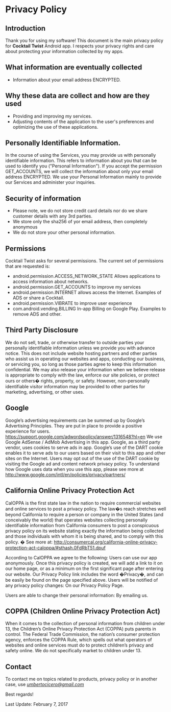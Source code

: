 # Privacy Policy

## Introduction

Thank you for using my software!
This document is the main privacy policy for **Cocktail Twist** Android app. I respects your privacy rights and care about protecting your information collected by my apps.

## What information are eventually collected

- Information about your email address ENCRYPTED.

## Why these data are collect and how are they used

- Providing and improving my services.
- Adjusting contents of the application to the user's preferences and optimizing the use of these applications.

## Personally Identifiable Information. 

In the course of using the Services, you may provide us with personally identifiable information. 
This refers to information about you that can be used to identify you ("Personal Information"). 
If you accept the permission GET_ACCOUNTS, we will collect the information about only your email address ENCRYPTED.
We use your Personal Information mainly to provide our Services and administer your inquiries. 


## Security of information

- Please note, we do not store credit card details nor do we share customer details with any 3rd parties.
- We store only the sha256 of yor email address, then completely anonymous
- We do not store your other personal information.

## Permissions

Cocktail Twist asks for several permissions. The current set of permissions that are requested is:

- android.permission.ACCESS_NETWORK_STATE Allows applications to access information about networks.
- android.permission.GET_ACCOUNTS to improve my services
- android.permission.INTERNET allows access the Internet. Examples of ADS or share a Cocktail.
- android.permission.VIBRATE to improve user experience
- com.android.vending.BILLING In-app Billing on Google Play. Examples to remove ADS and other.

## Third Party Disclosure

We do not sell, trade, or otherwise transfer to outside parties your personally identifiable information unless we provide you with advance notice. 
This does not include website hosting partners and other parties who assist us in operating our websites and apps, conducting our business, or servicing you, so long as those parties agree to keep this information confidential. 
We may also release your information when we believe release is appropriate to comply with the law, enforce our site policies, or protect ours or others� rights, property, or safety.
However, non-personally identifiable visitor information may be provided to other parties for marketing, advertising, or other uses.


## Google

Google’s advertising requirements can be summed up by Google’s Advertising Principles. They are put in place to provide a positive experience for users. https://support.google.com/adwordspolicy/answer/1316548?hl=en
We use Google AdSense / AdMob Advertising in this app.
Google, as a third party vendor, uses cookies to serve ads in app. Google’s use of the DART cookie enables it to serve ads to our users based on their visit to this app and other sites on the Internet. Users may opt out of the use of the DART cookie by visiting the Google ad and content network privacy policy.
To understand how Google uses data when you use this app, please see more at http://www.google.com/intl/en/policies/privacy/partners/


## California Online Privacy Protection Act

CalOPPA is the first state law in the nation to require commercial websites and online services to post a privacy policy. The law�s reach stretches well beyond California to require a person or company in the United States (and conceivably the world) that operates websites collecting personally identifiable information from California consumers to post a conspicuous privacy policy on its website stating exactly the information being collected and those individuals with whom it is being shared, and to comply with this policy. � See more at: http://consumercal.org/california-online-privacy-protection-act-caloppa/#sthash.0FdRbT51.dpuf

According to CalOPPA we agree to the following:
Users can use our app anonymously.
Once this privacy policy is created, we will add a link to it on our home page, or as a minimum on the first significant page after entering our website.
Our Privacy Policy link includes the word �Privacy�, and can be easily be found on the page specified above.
Users will be notified of any privacy policy changes:
On our Privacy Policy Page.

Users are able to change their personal information:
By emailing us.

## COPPA (Children Online Privacy Protection Act)

When it comes to the collection of personal information from children under 13, the Children’s Online Privacy Protection Act (COPPA) puts parents in control. The Federal Trade Commission, the nation’s consumer protection agency, enforces the COPPA Rule, which spells out what operators of websites and online services must do to protect children’s privacy and safety online.
We do not specifically market to children under 13.

## Contact

To contact me on topics related to products, privacy policy or in another case, use *umbertocicero@gmail.com*

Best regards!

Last Update: February 7, 2017
